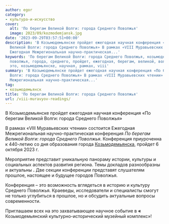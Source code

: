 ```yaml
---
author: egor
category:
- культура-и-искусство
cover:
  alt: 'По берегам Великой Волги: города Среднего Поволжья'
  image: 2023/09/kozmodemjansk.jpg
date: '2023-09-29T03:57:51+00:00'
description: 'В Козьмодемьянске пройдет ежегодная научная конференция «По берегам
  Великой Волги: города Среднего Поволжья» В рамках «VIII Муравьевских чтении» состоится
  Ежегодная Межрегиональная научно-практическая...'
keywords: 'По берегам Великой Волги: города Среднего Поволжья, козьмодемьянск, конференция,
  поволжья, города, среднего, пройдет, ежегодная, берегам, великой, волги, прошлое,
  это, козьмодемьянске, научная, рамках, viii'
summary: 'В Козьмодемьянске пройдет ежегодная научная конференция «По берегам Великой
  Волги: города Среднего Поволжья» В рамках «VIII Муравьевских чтении» состоится Ежегодная
  Межрегиональная научно-практическая...'
tag:
- козьмодемьянск
title: 'По берегам Великой Волги: города Среднего Поволжья'
url: /viii-muravyov-readings/
---
```


В Козьмодемьянске пройдет ежегодная научная конференция «По берегам Великой Волги: города Среднего Поволжья»

В рамках «VIII Муравьевских чтении» состоится Ежегодная Межрегиональная научно-практическая конференция _По берегам Великой Волги: города Среднего Поволжья_. Конференция приуроченна к 440-летию со дня образования города [Козьмодемьянска](/benderiada/), пройдет 6 октября 2023 г.

Мероприятие представит уникальную панораму истории, культуры и социальных аспектов развития региона. Темы докладов разнообразны и актуальны **.** Две секции конференции представят слушателям прошлое, настоящее и будущее городов Поволжья.

Конференция – это возможность вглядеться в историю и культуру Среднего Поволжья. Краеведы, исследователи и специалисты смогут не только углубиться в прошлое, но и обсудить актуальные вопросы современности.

Приглашаем всех на это захватывающее научное событие в **«** Козьмодемьянский культурно-исторический музейный комплекс»!